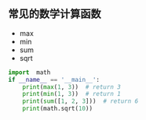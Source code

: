 
## 常见的数学计算函数
- max
- min
- sum
- sqrt
```python
import  math
if __name__ == '__main__':
    print(max(1, 3))  # return 3
    print(min(1, 3))  # return 1
    print(sum([1, 2, 3]))  # return 6
    print(math.sqrt(10))
```